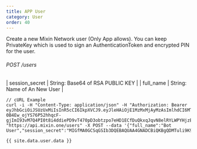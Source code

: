 ```yaml
---
title: APP User
category: User
order: 40
---
```


Create a new Mixin Network user (Only App allows). You can keep PrivateKey which is used to sign an AuthenticationToken and encrypted PIN for the user.


###### POST /users
| session_secret | String: Base64 of RSA PUBLIC KEY |
| full_name | String: Name of An New User |

```
// cURL Example
curl -i -H "Content-Type: application/json" -H "Authorization: Bearer eyJhbGciOiJSUzUxMiIsInR5cCI6IkpXVCJ9.eyJleHAiOjE1MzMxMjAyMzAsImlhdCI6MTUyNTM0NDIzMCwianRpIjoiNjEyZDRjYTQtOGUwNC00YTk3LTgwZTMtN2UwMjY0OGE5ZmQ0Iiwic2lkIjoiYTM0YzA3YTktNzU1ZC00YjU0LTk0YzUtZTQ1ZTlhMmRkNDNlIiwic2lnIjoiMTI3YWVhOWU3MmZhMDJiZWE0MDdhZGNiYTA0M2IzMmM0YTRhN2U2NGIzMDU0NzcyMGRlMjk3YjE2NGU5MWVhMiIsInVpZCI6IjA2YWVkMWUzLWJkNzctNGE1OS05OTFhLTViYjVhZTZmYmIwOSJ9.g_sED63nqS_cf68FKh8Ow1-0B4Ew_ojYS76P52hhqcF-gjImI93vM7Q4PI0t8i4ddiePD9vT470pD3obtzpo7eHD1ECfDuQkxqJqvN8elRYLWPYHjzElu0JqHDDIXh1TCtzGLReR4ZmC9g9DkhxDhocP9srWdVDAU_FbJOjznOE" "https://api.mixin.one/users" -X POST --data '{"full_name":"Bot User","session_secret":"MIGfMA0GCSqGSIb3DQEBAQUAA4GNADCBiQKBgQDMTuli9K9k7F+L7Rq34se23nQeV2yvjVGCZyRTbp8qNASnRq6N679ZflgVxNUsr2qkHN4eqvafrQ9IIcRXfofMlWWIU6MrgVVD0UEVyH4jKA5gUr4smU/SDnVLqb3TojYMELIKHgqnrjqDJ0b+vMUG1Iix4fi+CvjSiJzsWPOavQIDAQAB"}'
```
```
{{ site.data.user.data }}
```
